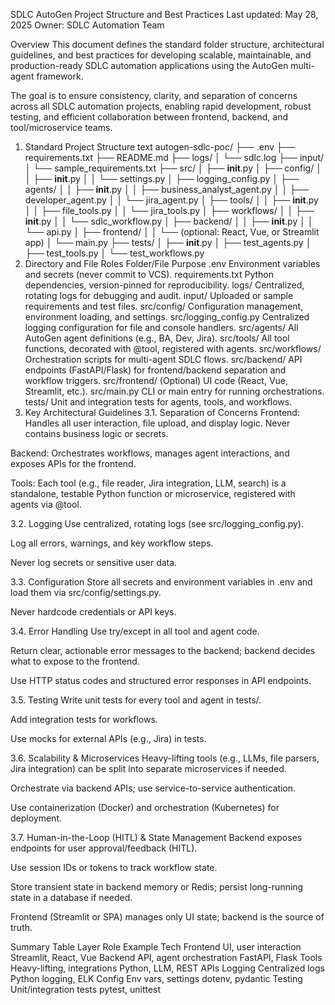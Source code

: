 SDLC AutoGen Project Structure and Best Practices
Last updated: May 28, 2025
Owner: SDLC Automation Team

Overview
This document defines the standard folder structure, architectural guidelines, and best practices for developing scalable, maintainable, and production-ready SDLC automation applications using the AutoGen multi-agent framework.

The goal is to ensure consistency, clarity, and separation of concerns across all SDLC automation projects, enabling rapid development, robust testing, and efficient collaboration between frontend, backend, and tool/microservice teams.

1. Standard Project Structure
text
autogen-sdlc-poc/
├── .env
├── requirements.txt
├── README.md
├── logs/
│   └── sdlc.log
├── input/
│   └── sample_requirements.txt
├── src/
│   ├── __init__.py
│   ├── config/
│   │   ├── __init__.py
│   │   └── settings.py
│   ├── logging_config.py
│   ├── agents/
│   │   ├── __init__.py
│   │   ├── business_analyst_agent.py
│   │   ├── developer_agent.py
│   │   └── jira_agent.py
│   ├── tools/
│   │   ├── __init__.py
│   │   ├── file_tools.py
│   │   └── jira_tools.py
│   ├── workflows/
│   │   ├── __init__.py
│   │   └── sdlc_workflow.py
│   ├── backend/
│   │   ├── __init__.py
│   │   └── api.py
│   ├── frontend/
│   │   └── (optional: React, Vue, or Streamlit app)
│   └── main.py
├── tests/
│   ├── __init__.py
│   ├── test_agents.py
│   ├── test_tools.py
│   └── test_workflows.py
2. Directory and File Roles
Folder/File	Purpose
.env	Environment variables and secrets (never commit to VCS).
requirements.txt	Python dependencies, version-pinned for reproducibility.
logs/	Centralized, rotating logs for debugging and audit.
input/	Uploaded or sample requirements and test files.
src/config/	Configuration management, environment loading, and settings.
src/logging_config.py	Centralized logging configuration for file and console handlers.
src/agents/	All AutoGen agent definitions (e.g., BA, Dev, Jira).
src/tools/	All tool functions, decorated with @tool, registered with agents.
src/workflows/	Orchestration scripts for multi-agent SDLC flows.
src/backend/	API endpoints (FastAPI/Flask) for frontend/backend separation and workflow triggers.
src/frontend/	(Optional) UI code (React, Vue, Streamlit, etc.).
src/main.py	CLI or main entry for running orchestrations.
tests/	Unit and integration tests for agents, tools, and workflows.
3. Key Architectural Guidelines
3.1. Separation of Concerns
Frontend: Handles all user interaction, file upload, and display logic. Never contains business logic or secrets.

Backend: Orchestrates workflows, manages agent interactions, and exposes APIs for the frontend.

Tools: Each tool (e.g., file reader, Jira integration, LLM, search) is a standalone, testable Python function or microservice, registered with agents via @tool.

3.2. Logging
Use centralized, rotating logs (see src/logging_config.py).

Log all errors, warnings, and key workflow steps.

Never log secrets or sensitive user data.

3.3. Configuration
Store all secrets and environment variables in .env and load them via src/config/settings.py.

Never hardcode credentials or API keys.

3.4. Error Handling
Use try/except in all tool and agent code.

Return clear, actionable error messages to the backend; backend decides what to expose to the frontend.

Use HTTP status codes and structured error responses in API endpoints.

3.5. Testing
Write unit tests for every tool and agent in tests/.

Add integration tests for workflows.

Use mocks for external APIs (e.g., Jira) in tests.

3.6. Scalability & Microservices
Heavy-lifting tools (e.g., LLMs, file parsers, Jira integration) can be split into separate microservices if needed.

Orchestrate via backend APIs; use service-to-service authentication.

Use containerization (Docker) and orchestration (Kubernetes) for deployment.

3.7. Human-in-the-Loop (HITL) & State Management
Backend exposes endpoints for user approval/feedback (HITL).

Use session IDs or tokens to track workflow state.

Store transient state in backend memory or Redis; persist long-running state in a database if needed.

Frontend (Streamlit or SPA) manages only UI state; backend is the source of truth.

Summary Table
Layer	Role	Example Tech
Frontend	UI, user interaction	Streamlit, React, Vue
Backend	API, agent orchestration	FastAPI, Flask
Tools	Heavy-lifting, integrations	Python, LLM, REST APIs
Logging	Centralized logs	Python logging, ELK
Config	Env vars, settings	dotenv, pydantic
Testing	Unit/integration tests	pytest, unittest
